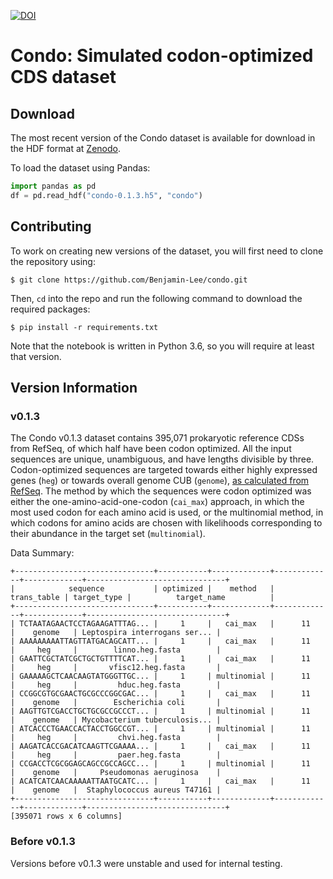 [![DOI](https://zenodo.org/badge/DOI/10.5281/zenodo.1342306.svg)](https://doi.org/10.5281/zenodo.1342306)

# Condo: Simulated codon-optimized CDS dataset

## Download

The most recent version of the Condo dataset is available for download in the HDF format at [Zenodo](https://doi.org/10.5281/zenodo.1342306).

To load the dataset using Pandas:
```python
import pandas as pd
df = pd.read_hdf("condo-0.1.3.h5", "condo")
```

## Contributing

To work on creating new versions of the dataset, you will first need to clone the repository using:

    $ git clone https://github.com/Benjamin-Lee/condo.git

Then, `cd` into the repo and run the following command to download the required packages:

    $ pip install -r requirements.txt

Note that the notebook is written in Python 3.6, so you will require at least that version.

## Version Information

### v0.1.3

The Condo v0.1.3 dataset contains 395,071 prokaryotic reference CDSs from RefSeq, of
which half have been codon optimized. All the input sequences are unique,
unambiguous, and have lengths divisible by three. Codon-optimized sequences are
targeted towards either highly expressed genes (`heg`) or towards overall genome
CUB (`genome`), [as calculated from
RefSeq](hive.biochemistry.gwu.edu/review/codon). The method by which the
sequences were codon optimized was either the one-amino-acid-one-codon
(`cai_max`) approach, in which the most used codon for each amino acid is used, or the
multinomial method, in which codons for amino acids are chosen with likelihoods
corresponding to their abundance in the target set (`multinomial`).

Data Summary:

    +-------------------------------+-----------+-------------+-------------+-------------+-------------------------------+
    |            sequence           | optimized |    method   | trans_table | target_type |          target_name          |
    +-------------------------------+-----------+-------------+-------------+-------------+-------------------------------+
    | TCTAATAGAACTCCTAGAAGATTTAG... |     1     |   cai_max   |      11     |    genome   | Leptospira interrogans ser... |
    | AAAAAAAAATTAGTTATGACAGCATT... |     1     |   cai_max   |      11     |     heg     |        linno.heg.fasta        |
    | GAATTCGCTATCGCTGCTGTTTTCAT... |     1     |   cai_max   |      11     |     heg     |       vfisc12.heg.fasta       |
    | GAAAAAGCTCAACAAGTATGGGTTGC... |     1     | multinomial |      11     |     heg     |         hduc.heg.fasta        |
    | CCGGCGTGCGAACTGCGCCCGGCGAC... |     1     |   cai_max   |      11     |    genome   |        Escherichia coli       |
    | AAGTTGTCGACCTGCTGCGCCGCCCT... |     1     | multinomial |      11     |    genome   | Mycobacterium tuberculosis... |
    | ATCACCCTGAACCACTACCTGGCCGT... |     1     | multinomial |      11     |     heg     |         chvi.heg.fasta        |
    | AAGATCACCGACATCAAGTTCGAAAA... |     1     |   cai_max   |      11     |     heg     |         paer.heg.fasta        |
    | CCGACCTCGCGGAGCAGCCGCCAGCC... |     1     | multinomial |      11     |    genome   |     Pseudomonas aeruginosa    |
    | ACATCATCAACAAAAATTAATGCATC... |     1     |   cai_max   |      11     |    genome   |  Staphylococcus aureus T47161 |
    +-------------------------------+-----------+-------------+-------------+-------------+-------------------------------+
    [395071 rows x 6 columns]

### Before v0.1.3

Versions before v0.1.3 were unstable and used for internal testing.
